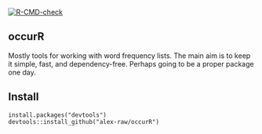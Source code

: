 <!-- badges: start -->
[![R-CMD-check](https://github.com/alex-raw/occurR/workflows/R-CMD-check/badge.svg)](https://github.com/alex-raw/occurR/actions)
<!-- badges: end -->

## occurR

Mostly tools for working with word frequency lists.
The main aim is to keep it simple, fast, and dependency-free.
Perhaps going to be a proper package one day.

## Install

```
install.packages("devtools")
devtools::install_github("alex-raw/occurR")
```
